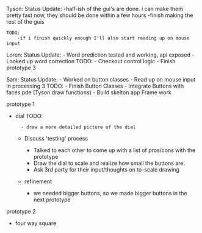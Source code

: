 Tyson:
    Status Update:
        -half-ish of the gui's are done. i can make them pretty fast now, they should be done within a few hours
        -finish making the rest of the guis

    TODO:
        -if i finish quickly enough I'll also start reading up on mouse input

Loren:
    Status Update:
        - Word prediction tested and working, api exposed
        - Looked up word correction
    TODO:
        - Checkout control logic
        - Finish prototype 3

Sam:
    Status Update:
        - Worked on button classes
        - Read up on mouse input in processing 3
    TODO:
        - Finish Button Classes
        - Integrate Buttons with faces.pde (Tyson draw functions)
        - Build skelton app Frame work

prototype 1

- dial
    TODO:
  
        - draw a more detailed picture of the dial
  
  - Discuss 'testing' process
    
    - Talked to each other to come up with a list of pros/cons with the prototype
    - Draw the dial to scale and realize how small the buttons are.
    - Ask 3rd party for their input/thoughts on to-scale drawing  
  
  - refinement
    
    - we needed bigger buttons, so we made bigger buttons in the next prototype

prototype 2

- four way square